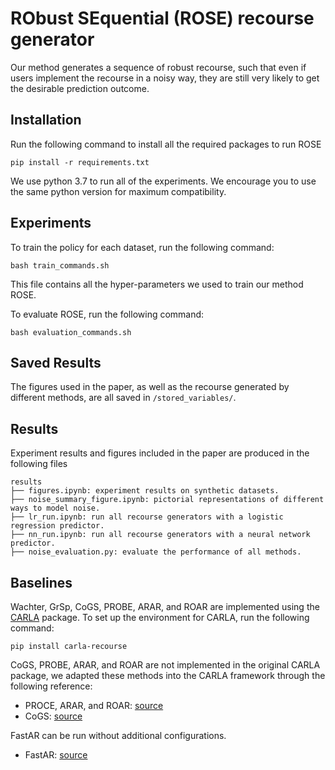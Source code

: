 # RObust SEquential (ROSE) recourse generator

Our method generates a sequence of robust recourse, such that even if users implement the recourse in a noisy way, they are still very likely to get the desirable prediction outcome.

## Installation

Run the following command to install all the required packages to run ROSE
```
pip install -r requirements.txt
```
We use python 3.7 to run all of the experiments. We encourage you to use the same python version for maximum compatibility. 

## Experiments
To train the policy for each dataset, run the following command:
```
bash train_commands.sh
```
This file contains all the hyper-parameters we used to train our method ROSE.

To evaluate ROSE, run the following command:
```
bash evaluation_commands.sh
```

## Saved Results
The figures used in the paper, as well as the recourse generated by different methods, are all saved in ```/stored_variables/```. 

## Results
Experiment results and figures included in the paper are produced in the following files

```tree
results
├── figures.ipynb: experiment results on synthetic datasets.
├── noise_summary_figure.ipynb: pictorial representations of different ways to model noise.
├── lr_run.ipynb: run all recourse generators with a logistic regression predictor.
├── nn_run.ipynb: run all recourse generators with a neural network predictor.
├── noise_evaluation.py: evaluate the performance of all methods.
```

## Baselines

Wachter, GrSp, CoGS, PROBE, ARAR, and ROAR are implemented using the [CARLA](https://github.com/carla-recourse/CARLA/tree/main?tab=readme-ov-file) package. To set up the environment for CARLA, run the following command:
```
pip install carla-recourse
``` 
CoGS, PROBE, ARAR, and ROAR are not implemented in the original CARLA package, we adapted these methods into the CARLA framework through the following reference:
- PROCE, ARAR, and ROAR: [source](https://github.com/MartinPawel/ProbabilisticallyRobustRecourse/tree/main)
- CoGS: [source](https://github.com/marcovirgolin/robust-counterfactuals)

FastAR can be run without additional configurations. 
- FastAR: [source](https://github.com/vsahil/FastAR-RL-for-generating-AR/tree/submit)

